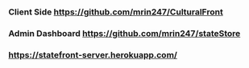 ### Client Side https://github.com/mrin247/CulturalFront
### Admin Dashboard https://github.com/mrin247/stateStore


### https://statefront-server.herokuapp.com/
